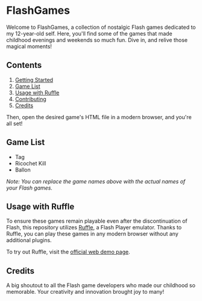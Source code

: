 # FlashGames

Welcome to FlashGames, a collection of nostalgic Flash games dedicated to my 12-year-old self. Here, you'll find some of the games that made childhood evenings and weekends so much fun. Dive in, and relive those magical moments!

## Contents

1. [Getting Started](#getting-started)
2. [Game List](#game-list)
3. [Usage with Ruffle](#usage-with-ruffle)
4. [Contributing](#contributing)
5. [Credits](#credits)

Then, open the desired game's HTML file in a modern browser, and you're all set!

## Game List

- Tag
- Ricochet Kill
- Ballon

*Note: You can replace the game names above with the actual names of your Flash games.*

## Usage with Ruffle

To ensure these games remain playable even after the discontinuation of Flash, this repository utilizes [Ruffle](https://ruffle.rs/), a Flash Player emulator. Thanks to Ruffle, you can play these games in any modern browser without any additional plugins.

To try out Ruffle, visit the [official web demo page](https://ruffle.rs/demo/).

## Credits

A big shoutout to all the Flash game developers who made our childhood so memorable. Your creativity and innovation brought joy to many!
